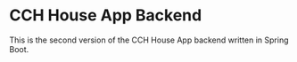 # CCH House App Backend

This is the second version of the CCH House App backend written in Spring Boot.
